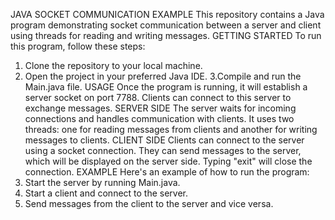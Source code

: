 JAVA SOCKET COMMUNICATION EXAMPLE
This repository contains a Java program demonstrating socket communication between a server and client using threads for reading and writing messages.
GETTING STARTED
To run this program, follow these steps:
1. Clone the repository to your local machine.
2. Open the project in your preferred Java IDE.
3.Compile and run the Main.java file.
USAGE
Once the program is running, it will establish a server socket on port 7788. Clients can connect to this server to exchange messages.
SERVER SIDE
The server waits for incoming connections and handles communication with clients. It uses two threads: one for reading messages from clients and another for writing messages to clients.
CLIENT SIDE
Clients can connect to the server using a socket connection. They can send messages to the server, which will be displayed on the server side. Typing "exit" will close the connection.
EXAMPLE
Here's an example of how to run the program:
1. Start the server by running Main.java.
2. Start a client and connect to the server.
3. Send messages from the client to the server and vice versa.
